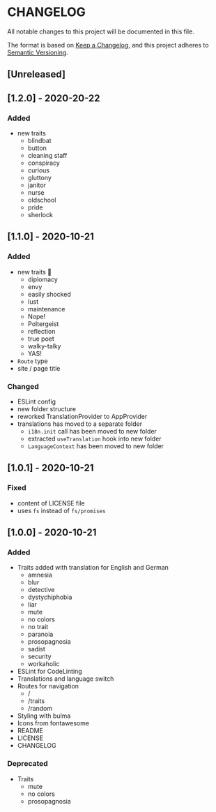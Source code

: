 # CHANGELOG

All notable changes to this project will be documented in this file.

The format is based on [Keep a Changelog](https://keepachangelog.com/en/1.0.0/),
and this project adheres to [Semantic Versioning](https://semver.org/spec/v2.0.0.html).

## [Unreleased]

## [1.2.0] - 2020-20-22
### Added
- new traits
  - blindbat
  - button
  - cleaning staff
  - conspiracy
  - curious
  - gluttony
  - janitor
  - nurse
  - oldschool
  - pride
  - sherlock

## [1.1.0] - 2020-10-21
### Added
- new traits 🎉
  - diplomacy
  - envy
  - easily shocked
  - lust
  - maintenance
  - Nope!
  - Poltergeist
  - reflection
  - true poet
  - walky-talky
  - YAS!
- `Route` type
- site / page title

### Changed
- ESLint config
- new folder structure
- reworked TranslationProvider to AppProvider
- translations has moved to a separate folder
  - `i18n.init` call has been moved to new folder
  - extracted `useTranslation` hook into new folder
  - `LanguageContext` has been moved to new folder

## [1.0.1] - 2020-10-21
### Fixed
- content of LICENSE file
- uses `fs` instead of `fs/promises`

## [1.0.0] - 2020-10-21
### Added
- Traits added with translation for English and German
  - amnesia
  - blur
  - detective
  - dystychiphobia
  - liar
  - mute
  - no colors
  - no trait
  - paranoia
  - prosopagnosia
  - sadist
  - security
  - workaholic
- ESLint for CodeLinting
- Translations and language switch
- Routes for navigation
  - /
  - /traits
  - /random
- Styling with bulma
- Icons from fontawesome
- README
- LICENSE
- CHANGELOG

### Deprecated
- Traits
  - mute
  - no colors
  - prosopagnosia
